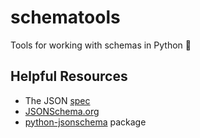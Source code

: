 # schematools

Tools for working with schemas in Python 🐍

## Helpful Resources

- The JSON [spec](https://www.rfc-editor.org/rfc/pdfrfc/rfc8259.txt.pdf)
- [JSONSchema.org](https://json-schema.org/)
- [python-jsonschema](https://python-jsonschema.readthedocs.io/en/latest/) package

